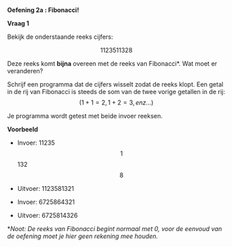 **Oefening 2a : Fibonacci!**

**Vraag 1**

Bekijk de onderstaande reeks cijfers:

$$ 1123511328 $$

Deze reeks komt **bijna** overeen met de reeks van Fibonacci*. Wat moet er veranderen? 

Schrijf een programma dat de cijfers wisselt zodat de reeks klopt. 
Een getal in de rij van Fibonacci is steeds de som van de twee vorige getallen in de rij: $$(1+1=2 , 1+2=3 , enz...) $$

Je programma wordt getest met beide invoer reeksen.

**Voorbeeld**

* Invoer: 11235$$1$$132$$8$$

* Uitvoer: 1123581321

* Invoer: 6725864321

* Uitvoer: 6725814326


**Noot: De reeks van Fibonacci begint normaal met 0, voor de eenvoud van de oefening moet je hier geen rekening mee houden.*
